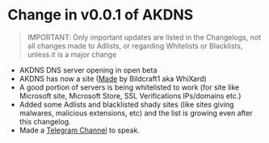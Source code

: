 # Change in v0.0.1 of AKDNS

> IMPORTANT: Only important updates are listed in the Changelogs, not all changes made to Adlists, or regarding Whitelists or Blacklists, unless it is a major change

 - AKDNS DNS server opening in open beta
 - AKDNS has now a site ([Made](https://github.com/Bildcraft1/AdKillerDNS-Website) by Bildcraft1 aka WhiXard)
 - A good portion of servers is being whitelisted to work (for site like Microsoft site, Microsoft Store, SSL Verifications IPs/domains etc.)
 - Added some Adlists and blacklisted shady sites (like sites giving malwares, malicious extensions, etc) and the list is growing even after this changelog.
 - Made a [Telegram Channel](https://t.me/joinchat/TVgXy6UNjuD3OgDh) to speak.